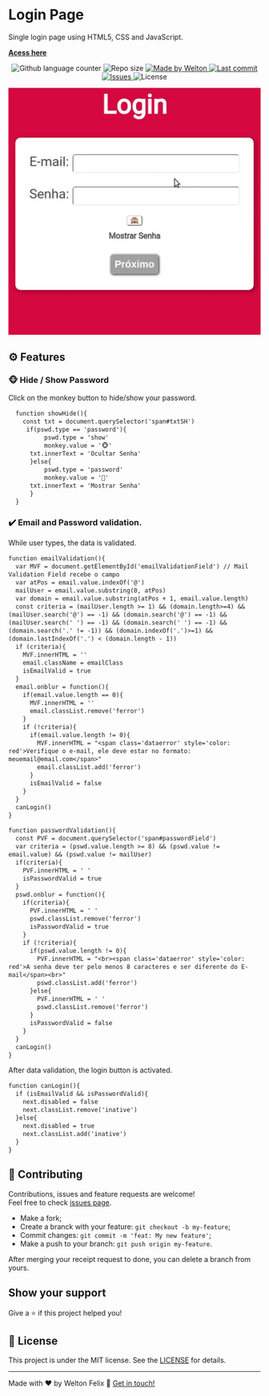 # Login Page
  Single login page using HTML5, CSS and JavaScript.
  
  [**Acess here**](https://weltonfelix.github.io/login)
  
  <p align="center">
  <img alt="Github language counter" src="https://img.shields.io/github/languages/count/weltonfelix/login?color=%2304D361">

  <img alt="Repo size" src="https://img.shields.io/github/repo-size/weltonfelix/login">
	
  <a href="https://www.github.com/weltonfelix">
    <img alt="Made by Welton" src="https://img.shields.io/badge/Made%20by-Welton-%2304D361">
  </a>

  <a href="https://github.com/weltonfelix/login/commits/master">
    <img alt="Last commit" src="https://img.shields.io/github/last-commit/weltonfelix/login">
  </a>

  <a href="https://github.com/weltonfelix/login/issues">
    <img alt="Issues" src="https://img.shields.io/github/issues/weltonfelix/login">
  </a>
  <img alt="License" src="https://img.shields.io/badge/license-MIT-brightgreen">
</p>

  ![](loginGIF.gif)

## :gear: Features
### :monkey_face: Hide / Show Password
  Click on the monkey button to hide/show your password.
  ```
    function showHide(){
      const txt = document.querySelector('span#txtSH')
       if(pswd.type == 'password'){
            pswd.type = 'show'
            monkey.value = '🐵'
        txt.innerText = 'Ocultar Senha'
        }else{
            pswd.type = 'password'
            monkey.value = '🙈'
        txt.innerText = 'Mostrar Senha'
        }
    }

  ```
  
### :heavy_check_mark: Email and Password validation.
  While user types, the data is validated.
  ```
  function emailValidation(){
    var MVF = document.getElementById('emailValidationField') // Mail Validation Field recebe o campo
    var atPos = email.value.indexOf('@')
    mailUser = email.value.substring(0, atPos)
    var domain = email.value.substring(atPos + 1, email.value.length)
    const criteria = (mailUser.length >= 1) && (domain.length>=4) && (mailUser.search('@') == -1) && (domain.search('@') == -1) && (mailUser.search(' ') == -1) && (domain.search(' ') == -1) && (domain.search('.' != -1)) && (domain.indexOf('.')>=1) && (domain.lastIndexOf('.') < (domain.length - 1))
    if (criteria){
      MVF.innerHTML = ''
      email.className = emailClass
      isEmailValid = true
    }
    email.onblur = function(){
      if(email.value.length == 0){
        MVF.innerHTML = ''
        email.classList.remove('ferror')
      }
      if (!criteria){
        if(email.value.length != 0){		
          MVF.innerHTML = "<span class='dataerror' style='color: red'>Verifique o e-mail, ele deve estar no formato: meuemail@email.com</span>"
          email.classList.add('ferror')
        }
        isEmailValid = false
      }
    }
    canLogin()
  }
  ``` 
  
  ```
  function passwordValidation(){
    const PVF = document.querySelector('span#passwordField')
    var criteria = (pswd.value.length >= 8) && (pswd.value != email.value) && (pswd.value != mailUser)
    if(criteria){
      PVF.innerHTML = ' '
      isPasswordValid = true
    }
    pswd.onblur = function(){
      if(criteria){
        PVF.innerHTML = ' '
        pswd.classList.remove('ferror')
        isPasswordValid = true
      }
      if (!criteria){
        if(pswd.value.length != 0){
          PVF.innerHTML = "<br><span class='dataerror' style='color: red'>A senha deve ter pelo menos 8 caracteres e ser diferente do E-mail</span><br>"
          pswd.classList.add('ferror')
        }else{
          PVF.innerHTML = ' '
          pswd.classList.remove('ferror')
        }
        isPasswordValid = false
      }
    }
    canLogin()	
  }
  
  ```
  
  After data validation, the login button is activated.
      
    function canLogin(){
      if (isEmailValid && isPasswordValid){
        next.disabled = false
        next.classList.remove('inative')
      }else{
        next.disabled = true
        next.classList.add('inative')
      }
    }

## 🤝 Contributing

Contributions, issues and feature requests are welcome!<br />Feel free to check [issues page](https://github.com/weltonfelix/login/issues).
- Make a fork;
- Create a branck with your feature: `git checkout -b my-feature`;
- Commit changes: `git commit -m 'feat: My new feature'`;
- Make a push to your branch: `git push origin my-feature`.

After merging your receipt request to done, you can delete a branch from yours.

## Show your support

Give a ⭐️ if this project helped you!

## :memo: License

This project is under the MIT license. See the [LICENSE](LICENSE.md) for details.

---

Made with ♥ by Welton Felix :wave: [Get in touch!](mailto:contato.weltonf@gmail.com)
